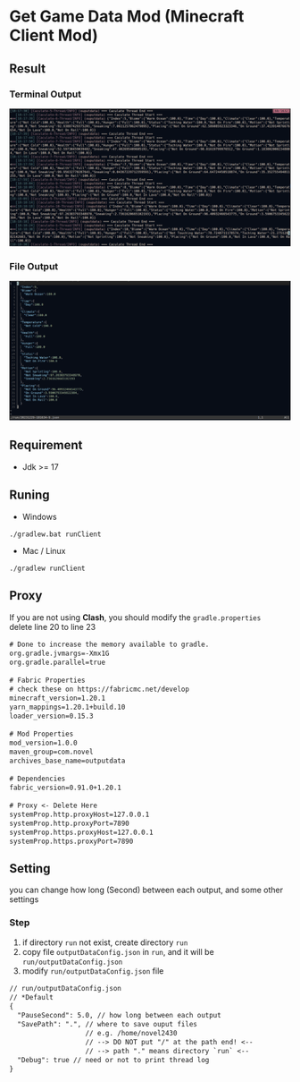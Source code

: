# Get Game Data Mod (Minecraft Client Mod)
## Result
### Terminal Output
![image](https://github.com/novel2430/MyImage/blob/main/MCMUSIC-001.png?raw=true)
### File Output
![image](https://github.com/novel2430/MyImage/blob/main/MCMUSIC-002.png?raw=true)
## Requirement
- Jdk >= 17
## Runing
- Windows
```
./gradlew.bat runClient
```
- Mac / Linux
```
./gradlew runClient
```
## Proxy
If you are not using **Clash**, you should modify the `gradle.properties`  
delete line 20 to line 23
```
# Done to increase the memory available to gradle.
org.gradle.jvmargs=-Xmx1G
org.gradle.parallel=true

# Fabric Properties
# check these on https://fabricmc.net/develop
minecraft_version=1.20.1
yarn_mappings=1.20.1+build.10
loader_version=0.15.3

# Mod Properties
mod_version=1.0.0
maven_group=com.novel
archives_base_name=outputdata

# Dependencies
fabric_version=0.91.0+1.20.1

# Proxy <- Delete Here
systemProp.http.proxyHost=127.0.0.1
systemProp.http.proxyPort=7890
systemProp.https.proxyHost=127.0.0.1
systemProp.https.proxyPort=7890
```
## Setting
you can change how long (Second) between each output, and some other settings
### Step
1. if directory `run` not exist, create directory `run`
2. copy file `outputDataConfig.json` in `run`, and it will be `run/outputDataConfig.json`
3. modify `run/outputDataConfig.json` file
```
// run/outputDataConfig.json 
// *Default
{
  "PauseSecond": 5.0, // how long between each output
  "SavePath": ".", // where to save ouput files
                   // e.g. /home/novel2430
                   // --> DO NOT put "/" at the path end! <--
                   // --> path "." means directory `run` <--
  "Debug": true // need or not to print thread log
}
```
